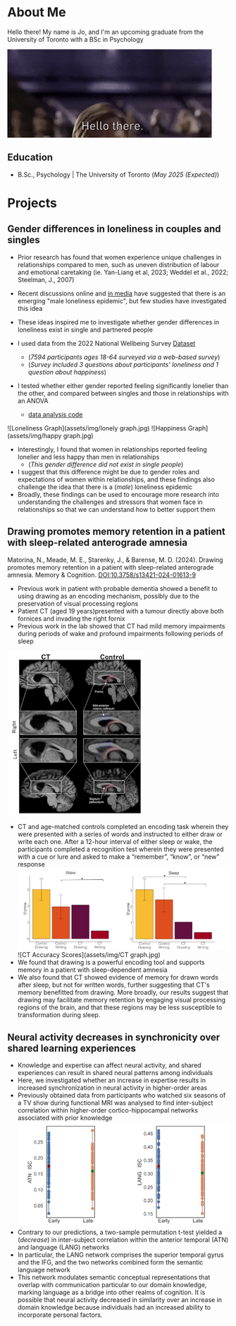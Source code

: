 # About Me
Hello there! My name is Jo, and I'm an upcoming graduate from the University of Toronto with a BSc in Psychology

![Hello There Gif](/assets/img/200.gif)

## Education	 			        		
- B.Sc., Psychology | The University of Toronto (_May 2025 (Expected)_)

# Projects
## Gender differences in loneliness in couples and singles

- Prior research has found that women experience unique challenges in relationships compared to men, such as uneven distribution of labour and emotional caretaking (ie. Yan-Liang et al, 2023; Weddel et al., 2022; Steelman, J., 2007)
- Recent discussions online and [in media](https://www.yahoo.com/news/men-carrying-brunt-loneliness-epidemic-122729356.html) have suggested that there is an emerging "male loneliness epidemic", but few studies have investigated this idea
- These ideas inspired me to investigate whether gender differences in loneliness exist in single and partnered people

- I used data from the 2022 National Wellbeing Survey [Dataset](https://www.icpsr.umich.edu/web/ICPSR/studies/38964)
  - (_7594 participants ages 18-64 surveyed via a web-based survey_)
  - (_Survey included 3 questions about participants' loneliness and 1 question about happiness_)
- I tested whether either gender reported feeling significantly lonelier than the other, and compared between singles and those in relationships with an ANOVA
  - [data analysis code](https://github.com/jordanstarenky/PSY329-Project/blob/main/Project.md)

![Loneliness Graph](assets/img/lonely graph.jpg)
![Happiness Graph](assets/img/happy graph.jpg)

- Interestingly, I found that women in relationships reported feeling lonelier and less happy than men in relationships
  - (_This gender difference did not exist in single people_)
- I suggest that this difference might be due to gender roles and expectations of women within relationships, and these findings also challenge the idea that there is a (_male_) loneliness epidemic
- Broadly, these findings can be used to encourage more research into understanding the challenges and stressors that women face in relationships so that we can understand how to better support them

## Drawing promotes memory retention in a patient with sleep-related anterograde amnesia

Matorina, N., Meade, M. E., Starenky, J., & Barense, M. D. (2024). Drawing promotes memory retention in a patient with sleep-related anterograde amnesia. Memory & Cognition. [DOI:10.3758/s13421-024-01613-9](https://doi.org/10.3758/s13421-024-01613-9)

- Previous work in patient with probable dementia showed a benefit to using drawing as an encoding mechanism, possibly due to the preservation of visual processing regions
- Patient CT (aged 19 years)presented with a tumour directly above both fornices and invading the right fornix
- Previous work in the lab showed that CT had mild memory impairments during periods of wake and profound impairments following periods of sleep
<img src="assets/img/CT.jpg" alt="MRI scan" width="312" height="372">

- CT and age-matched controls completed an encoding task wherein they were presented with a series of words and instructed to either draw or write each one. After a 12-hour interval of either sleep or wake, the participants completed a recognition test wherein they were presented with a cue or lure and asked to make a “remember”, “know”, or “new” response
![CT D Prime Scores](assets/img/dprime.jpg)
![CT Accuracy Scores](assets/img/CT graph.jpg)
- We found that drawing is a powerful encoding tool and supports memory in a patient with sleep-dependent amnesia
- We also found that CT showed evidence of memory for drawn words after sleep, but not for written words, further suggesting that CT's memory benefitted from drawing. More broadly, our results suggest that drawing may facilitate memory retention by engaging visual processing regions of the brain, and that these regions may be less susceptible to transformation during sleep.

## Neural activity decreases in synchronicity over shared learning experiences

- Knowledge and expertise can affect neural activity, and shared experiences can result in shared neural patterns among individuals
- Here, we investigated whether an increase in expertise results in increased synchronization in neural activity in higher-order areas
- Previously obtained data from participants who watched six seasons of a TV show during functional MRI was analysed to find inter-subject correlation within higher-order cortico-hippocampal networks associated with prior knowledge
  ![ATN and LANG Graph](assets/img/barnett.jpg)
- Contrary to our predictions, a two-sample permutation t-test yielded a (_decrease_) in inter-subject correlation within the anterior temporal (ATN) and language (LANG) networks
- In particular, the LANG network comprises the superior temporal gyrus and the IFG, and the two networks combined form the semantic language network
- This network modulates semantic conceptual representations that overlap with communication particular to our domain knowledge, marking language as a bridge into other realms of cognition. 
It is possible that neural activity decreased in similarity over an increase in domain knowledge because individuals had an increased ability to incorporate personal factors.




